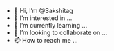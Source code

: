 - 👋 Hi, I’m @Sakshitag
- 👀 I’m interested in ...
- 🌱 I’m currently learning ...
- 💞️ I’m looking to collaborate on ...
- 📫 How to reach me ...

<!---
Sakshitag/Sakshitag is a ✨ special ✨ repository because its `README.md` (this file) appears on your GitHub profile.
You can click the Preview link to take a look at your changes.
--->
